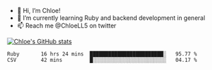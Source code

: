 - 💞️  Hi, I’m Chloe!
- 🌱  I’m currently learning Ruby and backend development in general
- 📫  Reach me @ChloeLL5 on twitter

[![Chloe's GitHub stats](https://github-readme-stats.vercel.app/api?username=chloell5&count_private=true&theme=cobalt&show_icons=true)](https://github.com/anuraghazra/github-readme-stats)

<!--START_SECTION:waka-->
```text
Ruby       16 hrs 24 mins  ████████████████████████░   95.77 % 
CSV        42 mins         █░░░░░░░░░░░░░░░░░░░░░░░░   04.17 % 
```
<!--END_SECTION:waka-->
